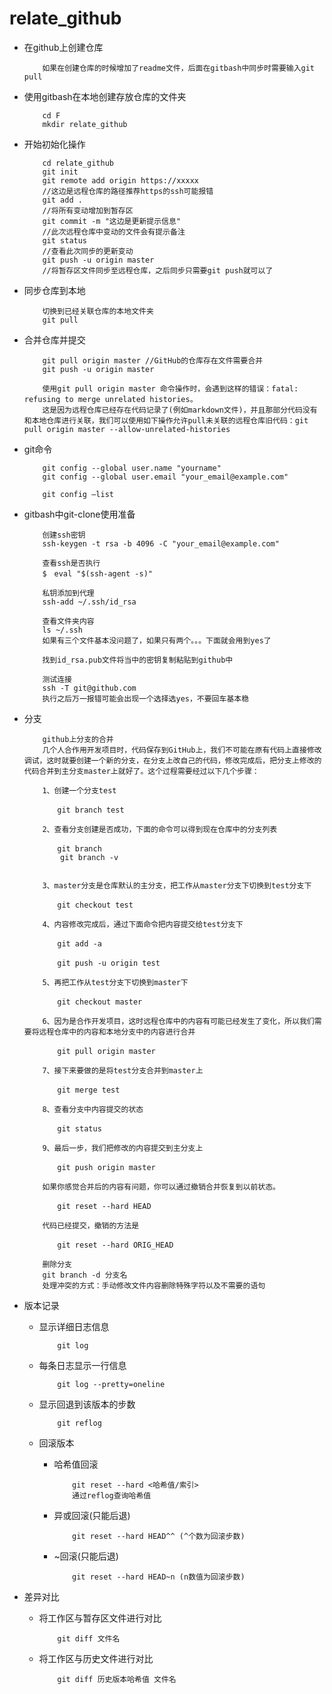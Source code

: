 # relate_github
+ 在github上创建仓库
    ```
        如果在创建仓库的时候增加了readme文件，后面在gitbash中同步时需要输入git pull
    ``` 

+ 使用gitbash在本地创建存放仓库的文件夹
    ```
        cd F
        mkdir relate_github
    ```

+ 开始初始化操作
    ```
        cd relate_github
        git init
        git remote add origin https://xxxxx
        //这边是远程仓库的路径推荐https的ssh可能报错
        git add .  
        //将所有变动增加到暂存区
        git commit -m "这边是更新提示信息"
        //此次远程仓库中变动的文件会有提示备注
        git status
        //查看此次同步的更新变动
        git push -u origin master
        //将暂存区文件同步至远程仓库，之后同步只需要git push就可以了
    ```

+ 同步仓库到本地
    ```
        切换到已经关联仓库的本地文件夹
        git pull
    ```

+ 合并仓库并提交
    ```
        git pull origin master //GitHub的仓库存在文件需要合并
        git push -u origin master

        使用git pull origin master 命令操作时，会遇到这样的错误：fatal: refusing to merge unrelated histories。
        这是因为远程仓库已经存在代码记录了(例如markdown文件)，并且那部分代码没有和本地仓库进行关联，我们可以使用如下操作允许pull未关联的远程仓库旧代码：git pull origin master --allow-unrelated-histories
    ```

+ git命令
    ```
        git config --global user.name "yourname"
        git config --global user.email "your_email@example.com"

        git config –list
    ```

+ gitbash中git-clone使用准备
    ```
        创建ssh密钥
        ssh-keygen -t rsa -b 4096 -C "your_email@example.com"

        查看ssh是否执行
        $　eval "$(ssh-agent -s)"

        私钥添加到代理
        ssh-add ~/.ssh/id_rsa

        查看文件夹内容
        ls ~/.ssh
        如果有三个文件基本没问题了，如果只有两个。。。下面就会用到yes了
        
        找到id_rsa.pub文件将当中的密钥复制粘贴到github中

        测试连接
        ssh -T git@github.com
        执行之后万一报错可能会出现一个选择选yes，不要回车基本稳
    ```
+ 分支
    ```
        github上分支的合并
        几个人合作用开发项目时，代码保存到GitHub上，我们不可能在原有代码上直接修改调试，这时就要创建一个新的分支，在分支上改自己的代码，修改完成后，把分支上修改的代码合并到主分支master上就好了。这个过程需要经过以下几个步骤：

        1、创建一个分支test

        　　git branch test

        2、查看分支创建是否成功，下面的命令可以得到现在仓库中的分支列表

        　　git branch
            git branch -v


        3、master分支是仓库默认的主分支，把工作从master分支下切换到test分支下

        　　git checkout test

        4、内容修改完成后，通过下面命令把内容提交给test分支下

        　　git add -a

        　　git push -u origin test

        5、再把工作从test分支下切换到master下

        　　git checkout master

        6、因为是合作开发项目，这时远程仓库中的内容有可能已经发生了变化，所以我们需要将远程仓库中的内容和本地分支中的内容进行合并

        　　git pull origin master

        7、接下来要做的是将test分支合并到master上

        　　git merge test

        8、查看分支中内容提交的状态

        　　git status

        9、最后一步，我们把修改的内容提交到主分支上

        　　git push origin master

        如果你感觉合并后的内容有问题，你可以通过撤销合并恢复到以前状态。

        　　git reset --hard HEAD

        代码已经提交，撤销的方法是

        　　git reset --hard ORIG_HEAD

        删除分支
        git branch -d 分支名
        处理冲突的方式：手动修改文件内容删除特殊字符以及不需要的语句
    ```
+ 版本记录
    + 显示详细日志信息
        ```
            git log
        ```
    + 每条日志显示一行信息
        ```
            git log --pretty=oneline
        ```
    + 显示回退到该版本的步数
        ```
            git reflog
        ```

    + 回滚版本
        + 哈希值回滚
            ```
                git reset --hard <哈希值/索引>
                通过reflog查询哈希值
            ```
        + 异或回滚(只能后退)
            ```
                git reset --hard HEAD^^ (^个数为回滚步数)
            ```
        + ~回滚(只能后退)
            ```
                git reset --hard HEAD~n (n数值为回滚步数)
            ```
+ 差异对比
    + 将工作区与暂存区文件进行对比
        ```
            git diff 文件名
        ```
    + 将工作区与历史文件进行对比
        ```
            git diff 历史版本哈希值 文件名
        ```  